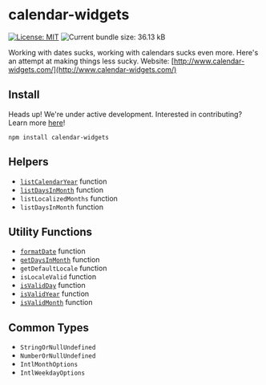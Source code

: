 # calendar-widgets
[![License: MIT](https://img.shields.io/badge/License-MIT-yellow.svg)](https://opensource.org/licenses/MIT)
![Current bundle size: 36.13 kB](https://img.shields.io/badge/Bundle_Size-36.13_kB-green.svg)

Working with dates sucks, working with calendars sucks even more. Here's an attempt at making things less sucky. Website: [http://www.calendar-widgets.com/](http://www.calendar-widgets.com/)

## Install  

Heads up! We're under active development. Interested in contributing? Learn more [here](https://github.com/9mbs/calendar-widgets)!

```shell
npm install calendar-widgets
```

## Helpers
- [`listCalendarYear`](https://calendar-widgets.com/helpers/listCalendarYear) function
- [`listDaysInMonth`](https://calendar-widgets.com/helpers/listDaysInMonth) function
- `listLocalizedMonths` function
- `listDaysInMonth` function

## Utility Functions
- [`formatDate`](https://calendar-widgets.com/helpers/formatDate) function
- [`getDaysInMonth`](https://calendar-widgets.com/helpers/getDaysInMonth) function
- `getDefaultLocale` function
- `isLocaleValid` function
- [`isValidDay`](https://calendar-widgets.com/helpers/isValidDay) function
- [`isValidYear`](https://calendar-widgets.com/helpers/isValidYear) function
- [`isValidMonth`](https://calendar-widgets.com/helpers/isValidMonth) function

## Common Types
- `StringOrNullUndefined`
- `NumberOrNullUndefined`
- `IntlMonthOptions`
- `IntlWeekdayOptions`